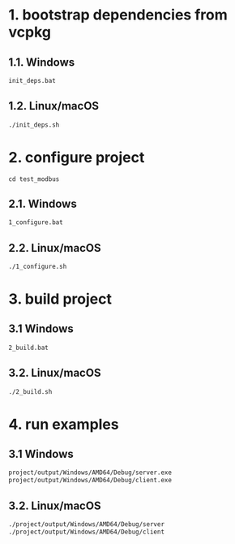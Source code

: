 # 1. bootstrap dependencies from vcpkg

## 1.1. Windows
```bat
init_deps.bat
```

## 1.2. Linux/macOS
```bash
./init_deps.sh
```


# 2. configure project
```
cd test_modbus
```

## 2.1. Windows
```bat
1_configure.bat
```

## 2.2. Linux/macOS
```bash
./1_configure.sh
```


# 3. build project

## 3.1 Windows
```bat
2_build.bat
```

## 3.2. Linux/macOS
```bash
./2_build.sh
```


# 4. run examples
## 3.1 Windows
```bat
project/output/Windows/AMD64/Debug/server.exe
project/output/Windows/AMD64/Debug/client.exe
```

## 3.2. Linux/macOS
```bash
./project/output/Windows/AMD64/Debug/server
./project/output/Windows/AMD64/Debug/client
```

